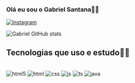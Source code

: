 
### Olá eu sou o Gabriel Santana👋😀

[![Instagram](https://img.shields.io/badge/Instagram-E4405F?style=for-the-badge&logo=instagram&logoColor=white)]([https://www.instagram.com/gabxdev/](https://www.instagram.com/gabxmundo?igsh=dTB2MGpwazc4bWNm))


![Gabriel GitHub stats](https://github-readme-stats.vercel.app/api?username=DevGbx&show_icons=true&theme=dracula)

## Tecnologias que uso e estudo📖🤓

<div style="display: inline_block"><br/>
    <img align="center" alt="html5" src="https://img.shields.io/badge/HTML5-E34F26?style=for-the-badge&logo=html5&logoColor=white"/>
    <img align="center" alt="html" src="https://img.shields.io/badge/HTML-239120?style=for-the-badge&logo=html5&logoColor=white"/>
    <img align="center" alt="css" src="https://img.shields.io/badge/CSS-239120?&style=for-the-badge&logo=css3&logoColor=white"/>
    <img align="center" alt="js" src="https://img.shields.io/badge/JavaScript-323330?style=for-the-badge&logo=javascript&logoColor=F7DF1E"/>
    <img align="center" alt="ts" src="https://img.shields.io/badge/TypeScript-007ACC?style=for-the-badge&logo=typescript&logoColor=white"/>
    <img align="center" alt="java" src="https://img.shields.io/badge/Java-ED8B00?style=for-the-badge&logo=openjdk&logoColor=white"/>
</div>
